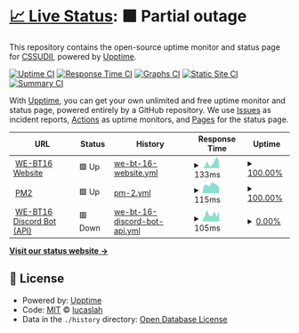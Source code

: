 # [📈 Live Status](https://cssudii.github.io/uptime): <!--live status--> **🟧 Partial outage**

This repository contains the open-source uptime monitor and status page for [CSSUDII](https://cssudii.tk), powered by [Upptime](https://github.com/upptime/upptime).

[![Uptime CI](https://github.com/koj-co/upptime/workflows/Uptime%20CI/badge.svg)](https://github.com/koj-co/upptime/actions?query=workflow%3A%22Uptime+CI%22)
[![Response Time CI](https://github.com/koj-co/upptime/workflows/Response%20Time%20CI/badge.svg)](https://github.com/koj-co/upptime/actions?query=workflow%3A%22Response+Time+CI%22)
[![Graphs CI](https://github.com/koj-co/upptime/workflows/Graphs%20CI/badge.svg)](https://github.com/koj-co/upptime/actions?query=workflow%3A%22Graphs+CI%22)
[![Static Site CI](https://github.com/koj-co/upptime/workflows/Static%20Site%20CI/badge.svg)](https://github.com/koj-co/upptime/actions?query=workflow%3A%22Static+Site+CI%22)
[![Summary CI](https://github.com/koj-co/upptime/workflows/Summary%20CI/badge.svg)](https://github.com/koj-co/upptime/actions?query=workflow%3A%22Summary+CI%22)

With [Upptime](https://upptime.js.org), you can get your own unlimited and free uptime monitor and status page, powered entirely by a GitHub repository. We use [Issues](https://github.com/lucaslah/uptime/issues) as incident reports, [Actions](https://github.com/lucaslah/uptime/actions) as uptime monitors, and [Pages](https://lucaslah.github.io/uptime) for the status page.

<!--start: status pages-->
<!-- This summary is generated by Upptime (https://github.com/upptime/upptime) -->
<!-- Do not edit this manually, your changes will be overwritten -->
<!-- prettier-ignore -->
| URL | Status | History | Response Time | Uptime |
| --- | ------ | ------- | ------------- | ------ |
| <img alt="" src="https://favicons.githubusercontent.com/we-bt16.netlify.app" height="13"> [WE-BT16 Website](https://we-bt16.netlify.app) | 🟩 Up | [we-bt-16-website.yml](https://github.com/CSSUDII/uptime/commits/HEAD/history/we-bt-16-website.yml) | <details><summary><img alt="Response time graph" src="./graphs/we-bt-16-website/response-time-week.png" height="20"> 133ms</summary><br><a href="https://CSSUDII.github.io/uptime/history/we-bt-16-website"><img alt="Response time 190" src="https://img.shields.io/endpoint?url=https%3A%2F%2Fraw.githubusercontent.com%2FCSSUDII%2Fuptime%2FHEAD%2Fapi%2Fwe-bt-16-website%2Fresponse-time.json"></a><br><a href="https://CSSUDII.github.io/uptime/history/we-bt-16-website"><img alt="24-hour response time 163" src="https://img.shields.io/endpoint?url=https%3A%2F%2Fraw.githubusercontent.com%2FCSSUDII%2Fuptime%2FHEAD%2Fapi%2Fwe-bt-16-website%2Fresponse-time-day.json"></a><br><a href="https://CSSUDII.github.io/uptime/history/we-bt-16-website"><img alt="7-day response time 133" src="https://img.shields.io/endpoint?url=https%3A%2F%2Fraw.githubusercontent.com%2FCSSUDII%2Fuptime%2FHEAD%2Fapi%2Fwe-bt-16-website%2Fresponse-time-week.json"></a><br><a href="https://CSSUDII.github.io/uptime/history/we-bt-16-website"><img alt="30-day response time 183" src="https://img.shields.io/endpoint?url=https%3A%2F%2Fraw.githubusercontent.com%2FCSSUDII%2Fuptime%2FHEAD%2Fapi%2Fwe-bt-16-website%2Fresponse-time-month.json"></a><br><a href="https://CSSUDII.github.io/uptime/history/we-bt-16-website"><img alt="1-year response time 190" src="https://img.shields.io/endpoint?url=https%3A%2F%2Fraw.githubusercontent.com%2FCSSUDII%2Fuptime%2FHEAD%2Fapi%2Fwe-bt-16-website%2Fresponse-time-year.json"></a></details> | <details><summary><a href="https://CSSUDII.github.io/uptime/history/we-bt-16-website">100.00%</a></summary><a href="https://CSSUDII.github.io/uptime/history/we-bt-16-website"><img alt="All-time uptime 100.00%" src="https://img.shields.io/endpoint?url=https%3A%2F%2Fraw.githubusercontent.com%2FCSSUDII%2Fuptime%2FHEAD%2Fapi%2Fwe-bt-16-website%2Fuptime.json"></a><br><a href="https://CSSUDII.github.io/uptime/history/we-bt-16-website"><img alt="24-hour uptime 100.00%" src="https://img.shields.io/endpoint?url=https%3A%2F%2Fraw.githubusercontent.com%2FCSSUDII%2Fuptime%2FHEAD%2Fapi%2Fwe-bt-16-website%2Fuptime-day.json"></a><br><a href="https://CSSUDII.github.io/uptime/history/we-bt-16-website"><img alt="7-day uptime 100.00%" src="https://img.shields.io/endpoint?url=https%3A%2F%2Fraw.githubusercontent.com%2FCSSUDII%2Fuptime%2FHEAD%2Fapi%2Fwe-bt-16-website%2Fuptime-week.json"></a><br><a href="https://CSSUDII.github.io/uptime/history/we-bt-16-website"><img alt="30-day uptime 100.00%" src="https://img.shields.io/endpoint?url=https%3A%2F%2Fraw.githubusercontent.com%2FCSSUDII%2Fuptime%2FHEAD%2Fapi%2Fwe-bt-16-website%2Fuptime-month.json"></a><br><a href="https://CSSUDII.github.io/uptime/history/we-bt-16-website"><img alt="1-year uptime 100.00%" src="https://img.shields.io/endpoint?url=https%3A%2F%2Fraw.githubusercontent.com%2FCSSUDII%2Fuptime%2FHEAD%2Fapi%2Fwe-bt-16-website%2Fuptime-year.json"></a></details>
| <img alt="" src="https://favicons.githubusercontent.com/app.pm2.io" height="13"> [PM2](https://app.pm2.io) | 🟩 Up | [pm-2.yml](https://github.com/CSSUDII/uptime/commits/HEAD/history/pm-2.yml) | <details><summary><img alt="Response time graph" src="./graphs/pm-2/response-time-week.png" height="20"> 115ms</summary><br><a href="https://CSSUDII.github.io/uptime/history/pm-2"><img alt="Response time 139" src="https://img.shields.io/endpoint?url=https%3A%2F%2Fraw.githubusercontent.com%2FCSSUDII%2Fuptime%2FHEAD%2Fapi%2Fpm-2%2Fresponse-time.json"></a><br><a href="https://CSSUDII.github.io/uptime/history/pm-2"><img alt="24-hour response time 79" src="https://img.shields.io/endpoint?url=https%3A%2F%2Fraw.githubusercontent.com%2FCSSUDII%2Fuptime%2FHEAD%2Fapi%2Fpm-2%2Fresponse-time-day.json"></a><br><a href="https://CSSUDII.github.io/uptime/history/pm-2"><img alt="7-day response time 115" src="https://img.shields.io/endpoint?url=https%3A%2F%2Fraw.githubusercontent.com%2FCSSUDII%2Fuptime%2FHEAD%2Fapi%2Fpm-2%2Fresponse-time-week.json"></a><br><a href="https://CSSUDII.github.io/uptime/history/pm-2"><img alt="30-day response time 130" src="https://img.shields.io/endpoint?url=https%3A%2F%2Fraw.githubusercontent.com%2FCSSUDII%2Fuptime%2FHEAD%2Fapi%2Fpm-2%2Fresponse-time-month.json"></a><br><a href="https://CSSUDII.github.io/uptime/history/pm-2"><img alt="1-year response time 139" src="https://img.shields.io/endpoint?url=https%3A%2F%2Fraw.githubusercontent.com%2FCSSUDII%2Fuptime%2FHEAD%2Fapi%2Fpm-2%2Fresponse-time-year.json"></a></details> | <details><summary><a href="https://CSSUDII.github.io/uptime/history/pm-2">100.00%</a></summary><a href="https://CSSUDII.github.io/uptime/history/pm-2"><img alt="All-time uptime 99.82%" src="https://img.shields.io/endpoint?url=https%3A%2F%2Fraw.githubusercontent.com%2FCSSUDII%2Fuptime%2FHEAD%2Fapi%2Fpm-2%2Fuptime.json"></a><br><a href="https://CSSUDII.github.io/uptime/history/pm-2"><img alt="24-hour uptime 100.00%" src="https://img.shields.io/endpoint?url=https%3A%2F%2Fraw.githubusercontent.com%2FCSSUDII%2Fuptime%2FHEAD%2Fapi%2Fpm-2%2Fuptime-day.json"></a><br><a href="https://CSSUDII.github.io/uptime/history/pm-2"><img alt="7-day uptime 100.00%" src="https://img.shields.io/endpoint?url=https%3A%2F%2Fraw.githubusercontent.com%2FCSSUDII%2Fuptime%2FHEAD%2Fapi%2Fpm-2%2Fuptime-week.json"></a><br><a href="https://CSSUDII.github.io/uptime/history/pm-2"><img alt="30-day uptime 100.00%" src="https://img.shields.io/endpoint?url=https%3A%2F%2Fraw.githubusercontent.com%2FCSSUDII%2Fuptime%2FHEAD%2Fapi%2Fpm-2%2Fuptime-month.json"></a><br><a href="https://CSSUDII.github.io/uptime/history/pm-2"><img alt="1-year uptime 99.82%" src="https://img.shields.io/endpoint?url=https%3A%2F%2Fraw.githubusercontent.com%2FCSSUDII%2Fuptime%2FHEAD%2Fapi%2Fpm-2%2Fuptime-year.json"></a></details>
| <img alt="" src="https://favicons.githubusercontent.com/834fc166c81e.ngrok.io" height="13"> [WE-BT16 Discord Bot (API)](https://834fc166c81e.ngrok.io) | 🟥 Down | [we-bt-16-discord-bot-api.yml](https://github.com/CSSUDII/uptime/commits/HEAD/history/we-bt-16-discord-bot-api.yml) | <details><summary><img alt="Response time graph" src="./graphs/we-bt-16-discord-bot-api/response-time-week.png" height="20"> 105ms</summary><br><a href="https://CSSUDII.github.io/uptime/history/we-bt-16-discord-bot-api"><img alt="Response time 504" src="https://img.shields.io/endpoint?url=https%3A%2F%2Fraw.githubusercontent.com%2FCSSUDII%2Fuptime%2FHEAD%2Fapi%2Fwe-bt-16-discord-bot-api%2Fresponse-time.json"></a><br><a href="https://CSSUDII.github.io/uptime/history/we-bt-16-discord-bot-api"><img alt="24-hour response time 149" src="https://img.shields.io/endpoint?url=https%3A%2F%2Fraw.githubusercontent.com%2FCSSUDII%2Fuptime%2FHEAD%2Fapi%2Fwe-bt-16-discord-bot-api%2Fresponse-time-day.json"></a><br><a href="https://CSSUDII.github.io/uptime/history/we-bt-16-discord-bot-api"><img alt="7-day response time 105" src="https://img.shields.io/endpoint?url=https%3A%2F%2Fraw.githubusercontent.com%2FCSSUDII%2Fuptime%2FHEAD%2Fapi%2Fwe-bt-16-discord-bot-api%2Fresponse-time-week.json"></a><br><a href="https://CSSUDII.github.io/uptime/history/we-bt-16-discord-bot-api"><img alt="30-day response time 234" src="https://img.shields.io/endpoint?url=https%3A%2F%2Fraw.githubusercontent.com%2FCSSUDII%2Fuptime%2FHEAD%2Fapi%2Fwe-bt-16-discord-bot-api%2Fresponse-time-month.json"></a><br><a href="https://CSSUDII.github.io/uptime/history/we-bt-16-discord-bot-api"><img alt="1-year response time 504" src="https://img.shields.io/endpoint?url=https%3A%2F%2Fraw.githubusercontent.com%2FCSSUDII%2Fuptime%2FHEAD%2Fapi%2Fwe-bt-16-discord-bot-api%2Fresponse-time-year.json"></a></details> | <details><summary><a href="https://CSSUDII.github.io/uptime/history/we-bt-16-discord-bot-api">0.00%</a></summary><a href="https://CSSUDII.github.io/uptime/history/we-bt-16-discord-bot-api"><img alt="All-time uptime 63.31%" src="https://img.shields.io/endpoint?url=https%3A%2F%2Fraw.githubusercontent.com%2FCSSUDII%2Fuptime%2FHEAD%2Fapi%2Fwe-bt-16-discord-bot-api%2Fuptime.json"></a><br><a href="https://CSSUDII.github.io/uptime/history/we-bt-16-discord-bot-api"><img alt="24-hour uptime 0.00%" src="https://img.shields.io/endpoint?url=https%3A%2F%2Fraw.githubusercontent.com%2FCSSUDII%2Fuptime%2FHEAD%2Fapi%2Fwe-bt-16-discord-bot-api%2Fuptime-day.json"></a><br><a href="https://CSSUDII.github.io/uptime/history/we-bt-16-discord-bot-api"><img alt="7-day uptime 0.00%" src="https://img.shields.io/endpoint?url=https%3A%2F%2Fraw.githubusercontent.com%2FCSSUDII%2Fuptime%2FHEAD%2Fapi%2Fwe-bt-16-discord-bot-api%2Fuptime-week.json"></a><br><a href="https://CSSUDII.github.io/uptime/history/we-bt-16-discord-bot-api"><img alt="30-day uptime 21.72%" src="https://img.shields.io/endpoint?url=https%3A%2F%2Fraw.githubusercontent.com%2FCSSUDII%2Fuptime%2FHEAD%2Fapi%2Fwe-bt-16-discord-bot-api%2Fuptime-month.json"></a><br><a href="https://CSSUDII.github.io/uptime/history/we-bt-16-discord-bot-api"><img alt="1-year uptime 63.31%" src="https://img.shields.io/endpoint?url=https%3A%2F%2Fraw.githubusercontent.com%2FCSSUDII%2Fuptime%2FHEAD%2Fapi%2Fwe-bt-16-discord-bot-api%2Fuptime-year.json"></a></details>

<!--end: status pages-->

[**Visit our status website →**](https://cssudii.github.io/uptime)

## 📄 License

- Powered by: [Upptime](https://github.com/upptime/upptime)
- Code: [MIT](./LICENSE) © [lucaslah](https://cssudii.tk)
- Data in the `./history` directory: [Open Database License](https://opendatacommons.org/licenses/odbl/1-0/)

